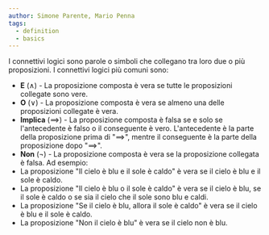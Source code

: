 ```yaml
---
author: Simone Parente, Mario Penna
tags:
  - definition
  - basics
---
```

I connettivi logici sono parole o simboli che collegano tra loro due o più proposizioni. I connettivi logici più comuni sono:
- **E** ($\land$) - La proposizione composta è vera se tutte le proposizioni collegate sono vere.
- **O** ($\lor$) - La proposizione composta è vera se almeno una delle proposizioni collegate è vera.
- **Implica** ($\implies$) - La proposizione composta è falsa se e solo se l'antecedente è falso o il conseguente è vero. L'antecedente è la parte della proposizione prima di "$\implies$", mentre il conseguente è la parte della proposizione dopo "$\implies$".
- **Non** ($\lnot$) - La proposizione composta è vera se la proposizione collegata è falsa.
Ad esempio: 
- La proposizione "Il cielo è blu e il sole è caldo" è vera se il cielo è blu e il sole è caldo. 
- La proposizione "Il cielo è blu o il sole è caldo" è vera se il cielo è blu, se il sole è caldo o se sia il cielo che il sole sono blu e caldi.
- La proposizione "Se il cielo è blu, allora il sole è caldo" è vera se il cielo è blu e il sole è caldo.
- La proposizione "Non il cielo è blu" è vera se il cielo non è blu.